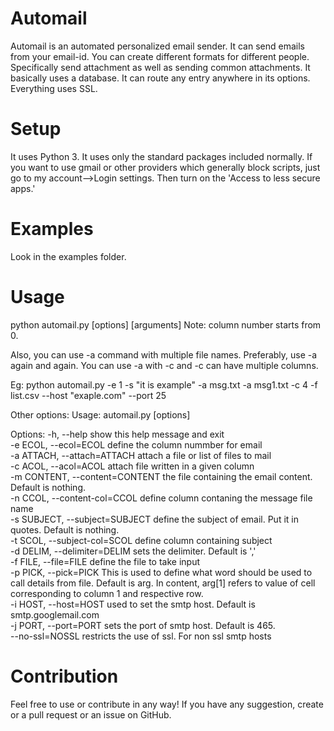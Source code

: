 # Automail
Automail is an automated personalized email sender. It can send emails from your email-id. You can create different formats for different people. Specifically send attachment as well as sending common attachments. It basically uses a database. It can route any entry anywhere in its options. Everything uses SSL.
# Setup
It uses Python 3. It uses only the standard packages included normally.
If you want to use gmail or other providers which generally block scripts, just go to my account-->Login settings. Then turn on the 'Access to less secure apps.'
# Examples
Look in the examples folder.
# Usage
python automail.py [options] [arguments]
Note: column number starts from 0.

Also, you can use -a command with multiple file names. Preferably, use -a again and again. You can use -a with -c and -c can have multiple columns.

Eg: python automail.py -e 1 -s "it is example" -a msg.txt -a msg1.txt -c 4 -f list.csv --host "exaple.com" --port 25

Other options:
Usage: automail.py [options]

Options:
  -h, --help            show this help message and exit<br>
  -e ECOL, --ecol=ECOL  define the column nummber for email<br>
  -a ATTACH, --attach=ATTACH
                        attach a file or list of files to mail<br>
  -c ACOL, --acol=ACOL  attach file written in a given column<br>
  -m CONTENT, --content=CONTENT   the file containing the email content. Default is nothing.<br>
  -n CCOL, --content-col=CCOL       define column contaning the message file name<br>
  -s SUBJECT, --subject=SUBJECT      define the subject of email. Put it in quotes. Default is nothing.<br>
  -t SCOL, --subject-col=SCOL     define column containing subject<br>
  -d DELIM, --delimiter=DELIM       sets the delimiter. Default is ','<br>
  -f FILE, --file=FILE  define the file to take input<br>
  -p PICK, --pick=PICK  This is used to define what word should be used to
                        call details from file. Default is arg. In content,
                        arg[1] refers to value of cell corresponding to column
                        1 and respective row.<br>
  -i HOST, --host=HOST  used to set the smtp host. Default is
                        smtp.googlemail.com<br>
  -j PORT, --port=PORT  sets the port of smtp host. Default is 465.<br>
  --no-ssl=NOSSL        restricts the use of ssl. For non ssl smtp hosts<br>
# Contribution
Feel free to use or contribute in any way! If you have any suggestion, create or a pull request or an issue on GitHub.
